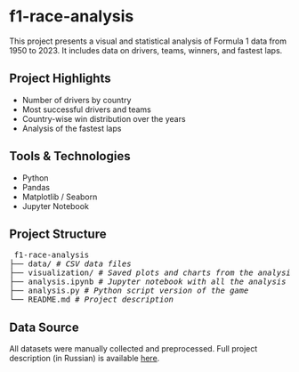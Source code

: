 # f1-race-analysis
This project presents a visual and statistical analysis of Formula 1 data from 1950 to 2023. It includes data on drivers, teams, winners, and fastest laps.

## Project Highlights
- Number of drivers by country
- Most successful drivers and teams
- Country-wise win distribution over the years
- Analysis of the fastest laps

## Tools & Technologies
- Python
- Pandas
- Matplotlib / Seaborn
- Jupyter Notebook

## Project Structure
<pre> f1-race-analysis 
├── data/ <i># CSV data files</i> 
├── visualization/ <i># Saved plots and charts from the analysis</i> 
├── analysis.ipynb <i># Jupyter notebook with all the analysis</i> 
├── analysis.py <i># Python script version of the game</i> 
└── README.md <i># Project description</i> </pre>

## Data Source
All datasets were manually collected and preprocessed. Full project description (in Russian) is available [here](https://deziiign.com/project/graficheskij-analiz-gonok-formuly-1-1950--8d24ca97933f44579a38aea26f37f392).
